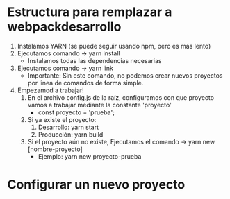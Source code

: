# Estructura para remplazar a webpackdesarrollo

1. Instalamos YARN (se puede seguir usando npm, pero es más lento)
2. Ejecutamos comando -> yarn install
    * Instalamos todas las dependencias necesarias
3. Ejecutamos comando -> yarn link
    * Importante: Sin este comando, no podemos crear nuevos proyectos por linea de comandos de forma simple.
3. Empezamod a trabajar!
    1. En el archivo config.js de la raíz, configuramos con que proyecto vamos a trabajar mediante la constante 'proyecto'
        - const proyecto = 'prueba';
    2. Si ya existe el proyecto:
        1. Desarrollo: yarn start
        2. Producción: yarn build
    3. Si el proyecto aún no existe, Ejecutamos el comando -> yarn new [nombre-proyecto]
        * Ejemplo: yarn new proyecto-prueba

# Configurar un nuevo proyecto
